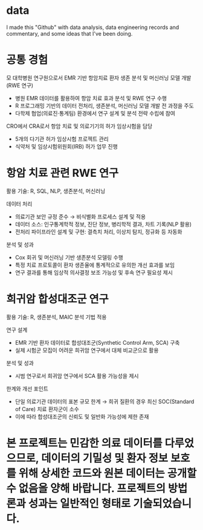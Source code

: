 # data
I made this "Github" with data analysis, data engineering records and commentary, and some ideas that I've been doing.


# 공통 경험
모 대학병원 연구원으로서 EMR 기반 항암치료 환자 생존 분석 및 머신러닝 모델 개발 (RWE 연구)
- 병원 EMR 데이터를 활용하여 항암 치료 효과 분석 및 RWE 연구 수행
- R 프로그래밍 기반의 데이터 전처리, 생존분석, 머신러닝 모델 개발 전 과정을 주도
- 다학제 협업(의료진·통계팀) 환경에서 연구 설계 및 분석 전략 수립에 참여

CRO에서 CRA로서 항암 치료 및 의료기기의 허가 임상시험을 담당
-  5개의 다기관 허가 임상시험 프로젝트 관리
-  식약처 및 임상시험위원회(IRB) 허가 업무 진행

# 항암 치료 관련 RWE 연구
활용 기술: R, SQL, NLP, 생존분석, 머신러닝

데이터 처리
- 의료기관 보안 규정 준수 → 비식별화 프로세스 설계 및 적용
- 데이터 소스: 인구통계학적 정보, 진단 정보, 병리학적 결과, 차트 기록(NLP 활용)
- 전처리 파이프라인 설계 및 구현: 결측치 처리, 이상치 탐지, 정규화 등 자동화

분석 및 성과
- Cox 회귀 및 머신러닝 기반 생존분석 모델링 수행
- 특정 치료 프로토콜이 환자 생존율에 통계적으로 유의한 개선 효과를 보임
- 연구 결과를 통해 임상적 의사결정 보조 가능성 및 후속 연구 필요성 제시

# 희귀암 합성대조군 연구
활용 기술: R, 생존분석, MAIC 분석 기법 적용

연구 설계
- EMR 기반 환자 데이터로 합성대조군(Synthetic Control Arm, SCA) 구축
- 실제 시험군 모집이 어려운 희귀암 연구에서 대체 비교군으로 활용

분석 및 성과
- 시범 연구로서 희귀암 연구에서 SCA 활용 가능성을 제시

한계와 개선 포인트
- 단일 의료기관 데이터의 표본 규모 한계 → 희귀 질환의 경우 최신 SOC(Standard of Care) 치료 환자군이 소수
- 이에 따라 합성대조군의 신뢰도 및 일반화 가능성에 제한 존재

# 본 프로젝트는 민감한 의료 데이터를 다루었으므로, 데이터의 기밀성 및 환자 정보 보호를 위해 상세한 코드와 원본 데이터는 공개할 수 없음을 양해 바랍니다. 프로젝트의 방법론과 성과는 일반적인 형태로 기술되었습니다.
